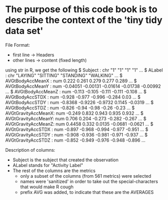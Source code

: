 # The purpose of this code book is to describe the context of the 'tiny tidy data set'

File Format:
- first line -> Headers
- other lines -> content (fixed length)

using str in R, we get the following
 $ Subject            : chr  "1" "1" "1" "1" ...
 $ ALabel             : chr  "LAYING" "SITTING" "STANDING" "WALKING" ...
 $ AVGtBodyAccMeanX   : num  0.222 0.261 0.279 0.277 0.289 ...
 $ AVGtBodyAccMeanY   : num  -0.04051 -0.00131 -0.01614 -0.01738 -0.00992 ...
 $ AVGtBodyAccMeanZ   : num  -0.113 -0.105 -0.111 -0.111 -0.108 ...
 $ AVGtBodyAccSTDX    : num  -0.928 -0.977 -0.996 -0.284 0.03 ...
 $ AVGtBodyAccSTDY    : num  -0.8368 -0.9226 -0.9732 0.1145 -0.0319 ...
 $ AVGtBodyAccSTDZ    : num  -0.826 -0.94 -0.98 -0.26 -0.23 ...
 $ AVGtGravityAccMeanX: num  -0.249 0.832 0.943 0.935 0.932 ...
 $ AVGtGravityAccMeanY: num  0.706 0.204 -0.273 -0.282 -0.267 ...
 $ AVGtGravityAccMeanZ: num  0.4458 0.332 0.0135 -0.0681 -0.0621 ...
 $ AVGtGravityAccSTDX : num  -0.897 -0.968 -0.994 -0.977 -0.951 ...
 $ AVGtGravityAccSTDY : num  -0.908 -0.936 -0.981 -0.971 -0.937 ...
 $ AVGtGravityAccSTDZ : num  -0.852 -0.949 -0.976 -0.948 -0.896 ...

Description of columns:
- Subject is the subject that created the observation
- ALabel stands for "Activity Label"
- The rest of the columns are the metrics
  - only a subset of the columns (from 561 metrics) were selected
  - names were 'sanitized' in order to take out the special-characters that would make R cough
  - prefix AVG was added, to indicate that these are the AVERAGES
